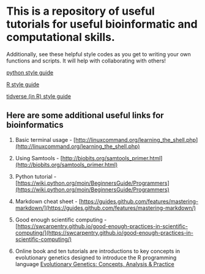 # This is a repository of useful tutorials for useful bioinformatic and computational skills.

Additionally, see these helpful style codes as you get to writing your own functions and scripts. It will help with collaborating with others!

[python style guide](https://www.python.org/dev/peps/pep-0008/)

[R style guide](http://adv-r.had.co.nz/Style.html)

[tidverse (in R) style guide](https://style.tidyverse.org/)


## Here are some additional useful links for bioinformatics

1. Basic terminal usage - [http://linuxcommand.org/learning_the_shell.php](http://linuxcommand.org/learning_the_shell.php)

2. Using Samtools - [http://biobits.org/samtools_primer.html](http://biobits.org/samtools_primer.html)

3. Python tutorial - [https://wiki.python.org/moin/BeginnersGuide/Programmers](https://wiki.python.org/moin/BeginnersGuide/Programmers)

4. Markdown cheat sheet - [https://guides.github.com/features/mastering-markdown/](https://guides.github.com/features/mastering-markdown/)

5. Good enough scientific computing - [https://swcarpentry.github.io/good-enough-practices-in-scientific-computing/](https://swcarpentry.github.io/good-enough-practices-in-scientific-computing/)

6. Online book and ten tutorials are introductions to key concepts in evolutionary genetics designed to introduce the R programming language [Evolutionary Genetics: Concepts, Analysis & Practice](https://evolutionarygenetics.github.io/) 
